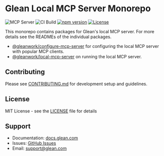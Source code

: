 # Glean Local MCP Server Monorepo

![MCP Server](https://badge.mcpx.dev?type=server 'MCP Server')
![CI Build](https://github.com/gleanwork/mcp-server/actions/workflows/ci.yml/badge.svg)
[![npm version](https://badge.fury.io/js/@gleanwork%2Fmcp-server.svg)](https://badge.fury.io/js/@gleanwork%2Fmcp-server)
[![License](https://img.shields.io/npm/l/@gleanwork%2Fmcp-server.svg)](https://github.com/gleanwork/mcp-server/blob/main/LICENSE)

This monorepo contains packages for Glean's local MCP server. For more details see the READMEs of the individual packages.

- [@gleanwork/configure-mcp-server](https://github.com/gleanwork/configure-mcp-server) for configuring the local MCP server with popular MCP clients.
- [@gleanwork/local-mcp-server](https://github.com/gleanwork/mcp-server/tree/main/packages/local-mcp-server) on running the local MCP server.

## Contributing

Please see [CONTRIBUTING.md](CONTRIBUTING.md) for development setup and guidelines.

## License

MIT License - see the [LICENSE](LICENSE) file for details

## Support

- Documentation: [docs.glean.com](https://docs.glean.com)
- Issues: [GitHub Issues](https://github.com/gleanwork/mcp-server/issues)
- Email: [support@glean.com](mailto:support@glean.com)
